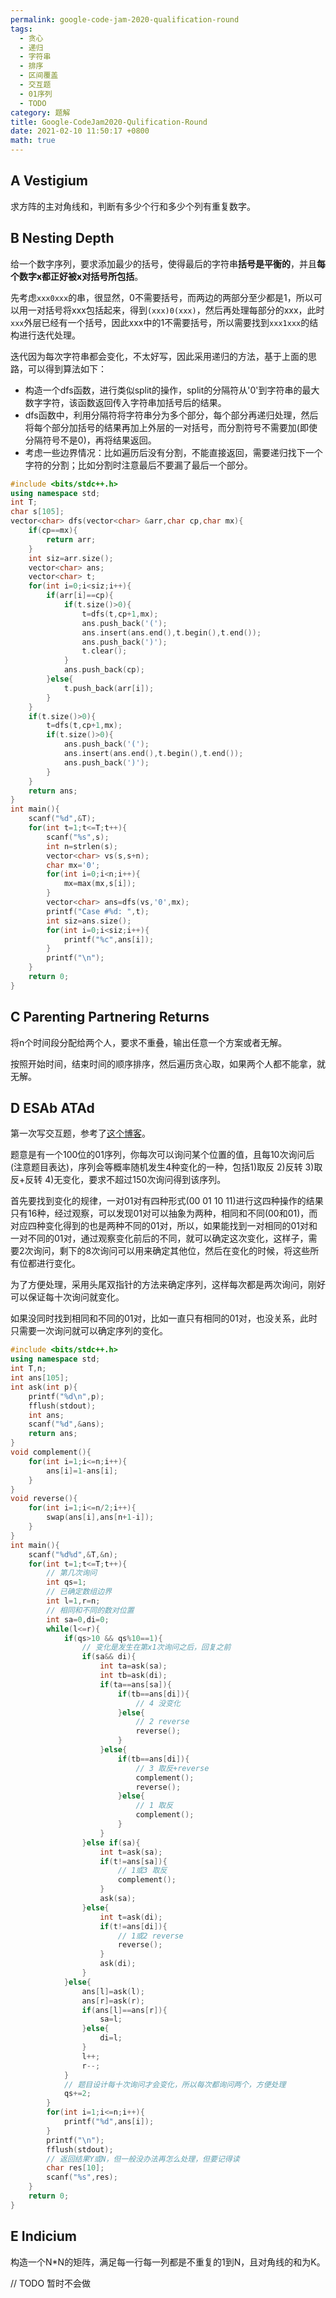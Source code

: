 ```yaml
---
permalink: google-code-jam-2020-qualification-round
tags: 
  - 贪心
  - 递归
  - 字符串
  - 排序
  - 区间覆盖
  - 交互题
  - 01序列
  - TODO
category: 题解
title: Google-CodeJam2020-Qulification-Round
date: 2021-02-10 11:50:17 +0800
math: true
---
```


## A Vestigium

求方阵的主对角线和，判断有多少个行和多少个列有重复数字。

## B Nesting Depth

给一个数字序列，要求添加最少的括号，使得最后的字符串**括号是平衡的**，并且**每个数字x都正好被x对括号所包括**。

先考虑`xxx0xxx`的串，很显然，0不需要括号，而两边的两部分至少都是1，所以可以用一对括号将xxx包括起来，得到`(xxx)0(xxx)`，然后再处理每部分的xxx，此时`xxx`外层已经有一个括号，因此xxx中的1不需要括号，所以需要找到`xxx1xxx`的结构进行迭代处理。

迭代因为每次字符串都会变化，不太好写，因此采用递归的方法，基于上面的思路，可以得到算法如下：

- 构造一个dfs函数，进行类似split的操作，split的分隔符从'0'到字符串的最大数字字符，该函数返回传入字符串加括号后的结果。
- dfs函数中，利用分隔符将字符串分为多个部分，每个部分再递归处理，然后将每个部分加括号的结果再加上外层的一对括号，而分割符号不需要加(即使分隔符号不是0)，再将结果返回。
- 考虑一些边界情况：比如遍历后没有分割，不能直接返回，需要递归找下一个字符的分割；比如分割时注意最后不要漏了最后一个部分。

```cpp
#include <bits/stdc++.h>
using namespace std;
int T;
char s[105];
vector<char> dfs(vector<char> &arr,char cp,char mx){
    if(cp==mx){
        return arr;
    }
    int siz=arr.size();
    vector<char> ans;
    vector<char> t;
    for(int i=0;i<siz;i++){
        if(arr[i]==cp){
            if(t.size()>0){
                t=dfs(t,cp+1,mx);
                ans.push_back('(');
                ans.insert(ans.end(),t.begin(),t.end());
                ans.push_back(')');
                t.clear();
            }
            ans.push_back(cp);
        }else{
            t.push_back(arr[i]);
        }
    }
    if(t.size()>0){
        t=dfs(t,cp+1,mx);
        if(t.size()>0){
            ans.push_back('(');
            ans.insert(ans.end(),t.begin(),t.end());
            ans.push_back(')');
        }
    }
    return ans;
}
int main(){
    scanf("%d",&T);
    for(int t=1;t<=T;t++){
        scanf("%s",s);
        int n=strlen(s);
        vector<char> vs(s,s+n);
        char mx='0';
        for(int i=0;i<n;i++){
            mx=max(mx,s[i]);
        }
        vector<char> ans=dfs(vs,'0',mx);
        printf("Case #%d: ",t);
        int siz=ans.size();
        for(int i=0;i<siz;i++){
            printf("%c",ans[i]);
        }
        printf("\n");
    }
    return 0;
}
```

## C Parenting Partnering Returns

将n个时间段分配给两个人，要求不重叠，输出任意一个方案或者无解。

按照开始时间，结束时间的顺序排序，然后遍历贪心取，如果两个人都不能拿，就无解。

## D ESAb ATAd

第一次写交互题，参考了[这个博客](http://zory.ink/posts/6ad41bdb.html)。

题意是有一个100位的01序列，你每次可以询问某个位置的值，且每10次询问后(注意题目表达)，序列会等概率随机发生4种变化的一种，包括1)取反 2)反转 3)取反+反转 4)无变化，要求不超过150次询问得到该序列。

首先要找到变化的规律，一对01对有四种形式(00 01 10 11)进行这四种操作的结果只有16种，经过观察，可以发现01对可以抽象为两种，相同和不同(00和01)，而对应四种变化得到的也是两种不同的01对，所以，如果能找到一对相同的01对和一对不同的01对，通过观察变化前后的不同，就可以确定这次变化，这样子，需要2次询问，剩下的8次询问可以用来确定其他位，然后在变化的时候，将这些所有位都进行变化。

为了方便处理，采用头尾双指针的方法来确定序列，这样每次都是两次询问，刚好可以保证每十次询问就变化。

如果没同时找到相同和不同的01对，比如一直只有相同的01对，也没关系，此时只需要一次询问就可以确定序列的变化。

```cpp
#include <bits/stdc++.h>
using namespace std;
int T,n;
int ans[105];
int ask(int p){
    printf("%d\n",p);
    fflush(stdout);
    int ans;
    scanf("%d",&ans);
    return ans;
}
void complement(){
    for(int i=1;i<=n;i++){
        ans[i]=1-ans[i];
    }
}
void reverse(){
    for(int i=1;i<=n/2;i++){
        swap(ans[i],ans[n+1-i]);
    }
}
int main(){
    scanf("%d%d",&T,&n);
    for(int t=1;t<=T;t++){
        // 第几次询问
        int qs=1;
        // 已确定数组边界
        int l=1,r=n;
        // 相同和不同的数对位置
        int sa=0,di=0;
        while(l<=r){
            if(qs>10 && qs%10==1){
                // 变化是发生在第x1次询问之后，回复之前
                if(sa&& di){
                    int ta=ask(sa);
                    int tb=ask(di);
                    if(ta==ans[sa]){
                        if(tb==ans[di]){
                            // 4 没变化
                        }else{
                            // 2 reverse
                            reverse();
                        }
                    }else{
                        if(tb==ans[di]){
                            // 3 取反+reverse
                            complement();
                            reverse();
                        }else{
                            // 1 取反
                            complement();
                        }
                    }
                }else if(sa){
                    int t=ask(sa);
                    if(t!=ans[sa]){
                        // 1或3 取反
                        complement();
                    }
                    ask(sa);
                }else{
                    int t=ask(di);
                    if(t!=ans[di]){
                        // 1或2 reverse
                        reverse();
                    }
                    ask(di);
                }
            }else{
                ans[l]=ask(l);
                ans[r]=ask(r);
                if(ans[l]==ans[r]){
                    sa=l;
                }else{
                    di=l;
                }
                l++;
                r--;
            }
            // 题目设计每十次询问才会变化，所以每次都询问两个，方便处理
            qs+=2;
        }
        for(int i=1;i<=n;i++){
            printf("%d",ans[i]);
        }
        printf("\n");
        fflush(stdout);
        // 返回结果Y或N，但一般没办法再怎么处理，但要记得读
        char res[10];
        scanf("%s",res);
    }
    return 0;
}
```

## E Indicium

构造一个N\*N的矩阵，满足每一行每一列都是不重复的1到N，且对角线的和为K。

// TODO 暂时不会做